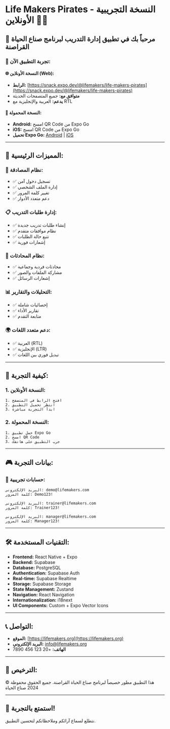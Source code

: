 # Life Makers Pirates - النسخة التجريبية الأونلاين 🏴‍☠️

## 🌟 مرحباً بك في تطبيق إدارة التدريب لبرنامج صناع الحياة القراصنة

### 📱 **تجربة التطبيق الآن:**

#### 🌐 **النسخة الأونلاين (Web):**
- **الرابط:** [https://snack.expo.dev/@lifemakers/life-makers-pirates](https://snack.expo.dev/@lifemakers/life-makers-pirates)
- **متوافق مع:** جميع المتصفحات الحديثة
- **يدعم:** العربية والإنجليزية مع RTL

#### 📱 **النسخة المحمولة:**
- **Android:** امسح QR Code من Expo Go
- **iOS:** امسح QR Code من Expo Go
- **تحميل Expo Go:** [Android](https://play.google.com/store/apps/details?id=host.exp.exponent) | [iOS](https://apps.apple.com/app/expo-go/id982107779)

---

## 🎯 **المميزات الرئيسية:**

### 🔐 **نظام المصادقة:**
- ✅ تسجيل دخول آمن
- ✅ إدارة الملف الشخصي
- ✅ تغيير كلمة المرور
- ✅ دعم متعدد الأدوار

### 📋 **إدارة طلبات التدريب:**
- ✅ إنشاء طلبات تدريب جديدة
- ✅ نظام موافقات متقدم
- ✅ تتبع حالة الطلبات
- ✅ إشعارات فورية

### 💬 **نظام المحادثات:**
- ✅ محادثات فردية وجماعية
- ✅ مشاركة الملفات والصور
- ✅ إشعارات الرسائل

### 📊 **التحليلات والتقارير:**
- ✅ إحصائيات شاملة
- ✅ تقارير الأداء
- ✅ متابعة التقدم

### 🌍 **دعم متعدد اللغات:**
- ✅ العربية (RTL)
- ✅ الإنجليزية (LTR)
- ✅ تبديل فوري بين اللغات

---

## 🚀 **كيفية التجربة:**

### 1. **النسخة الأونلاين:**
```
1. افتح الرابط في المتصفح
2. انتظر تحميل التطبيق
3. ابدأ التجربة مباشرة
```

### 2. **النسخة المحمولة:**
```
1. حمل تطبيق Expo Go
2. امسح QR Code
3. جرب التطبيق على هاتفك
```

---

## 🎮 **بيانات التجربة:**

### 👤 **حسابات تجريبية:**
```
البريد الإلكتروني: demo@lifemakers.com
كلمة المرور: Demo123!

البريد الإلكتروني: trainer@lifemakers.com
كلمة المرور: Trainer123!

البريد الإلكتروني: manager@lifemakers.com
كلمة المرور: Manager123!
```

---

## 🛠️ **التقنيات المستخدمة:**

- **Frontend:** React Native + Expo
- **Backend:** Supabase
- **Database:** PostgreSQL
- **Authentication:** Supabase Auth
- **Real-time:** Supabase Realtime
- **Storage:** Supabase Storage
- **State Management:** Zustand
- **Navigation:** React Navigation
- **Internationalization:** i18next
- **UI Components:** Custom + Expo Vector Icons

---

## 📞 **التواصل:**

- **الموقع:** [https://lifemakers.org](https://lifemakers.org)
- **البريد الإلكتروني:** info@lifemakers.org
- **الهاتف:** +20 123 456 7890

---

## 📄 **الترخيص:**

هذا التطبيق مطور خصيصاً لبرنامج صناع الحياة القراصنة.
جميع الحقوق محفوظة © 2024 صناع الحياة

---

## 🎉 **استمتع بالتجربة!**

نتطلع لسماع آرائكم وملاحظاتكم لتحسين التطبيق.
